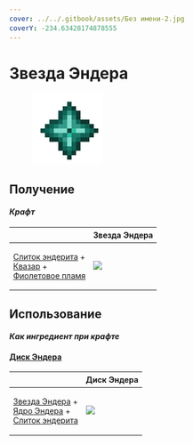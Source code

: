 ```yaml
---
cover: ../../.gitbook/assets/Без имени-2.jpg
coverY: -234.63428174878555
---
```


# Звезда Эндера

<figure><img src="../../.gitbook/assets/ender_star_128.png" alt=""><figcaption></figcaption></figure>

## Получение

#### _Крафт_

| ㅤ                                                                                                                                                |  Звезда Эндера                             |
| ------------------------------------------------------------------------------------------------------------------------------------------------ | ------------------------------------------ |
| <p><a href="enderite_ingot.md">Слиток эндерита</a> +<br><a href="catalyst.md">Квазар</a> +<br><a href="purple_blaze.md">Фиолетовое пламя</a></p> | ![](../../.gitbook/assets/ender\_star.png) |

## Использование

#### _Как ингредиент при крафте_

#### [Диск Эндера](ender_disc.md)

| ㅤ                                                                                                                                                  |  Диск Эндера                               |
| -------------------------------------------------------------------------------------------------------------------------------------------------- | ------------------------------------------ |
| <p><a href="ender_star.md">Звезда Эндера</a> +<br><a href="ender_core.md">Ядро Эндера</a> +<br><a href="enderite_ingot.md">Слиток эндерита</a></p> | ![](../../.gitbook/assets/ender\_disc.png) |

